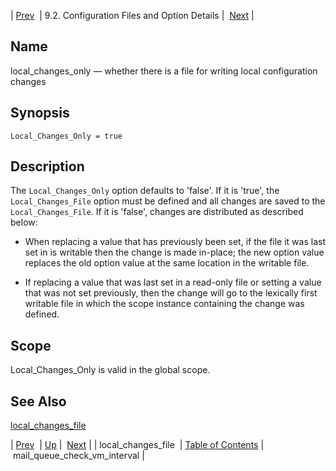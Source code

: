 | [Prev](conf.ref.local_changes_file)  | 9.2. Configuration Files and Option Details |  [Next](conf.ref.mail_queue_check_vm_interval.php) |

<a name="conf.ref.local_changes_only"></a>
## Name

local_changes_only — whether there is a file for writing local configuration changes

## Synopsis

`Local_Changes_Only = true`

<a name="idp10046864"></a>
## Description

The `Local_Changes_Only` option defaults to 'false'. If it is 'true', the `Local_Changes_File` option must be defined and all changes are saved to the `Local_Changes_File`. If it is 'false', changes are distributed as described below:

*   When replacing a value that has previously been set, if the file it was last set in is writable then the change is made in-place; the new option value replaces the old option value at the same location in the writable file.

*   If replacing a value that was last set in a read-only file or setting a value that was not set previously, then the change will go to the lexically first writable file in which the scope instance containing the change was defined.

<a name="idp10052816"></a>
## Scope

Local_Changes_Only is valid in the global scope.

<a name="idp10054464"></a>
## See Also

[local_changes_file](conf.ref.local_changes_file "local_changes_file")

| [Prev](conf.ref.local_changes_file)  | [Up](conf.ref.files.php) |  [Next](conf.ref.mail_queue_check_vm_interval.php) |
| local_changes_file  | [Table of Contents](index) |  mail_queue_check_vm_interval |
